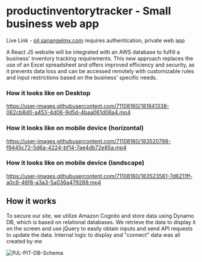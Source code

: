 # productinventorytracker - Small business web app 
Live Link - [pjl.sanangelmx.com](pjl.sanangelmx.com) requires authentication, private web app

A React JS website will be integrated with an AWS database to fulfill a business' inventory tracking requirements. This new approach replaces the use of an Excel spreadsheet and offers improved efficiency and security, as it prevents data loss and can be accessed remotely with customizable rules and input restrictions based on the business' specific needs.



### How it looks like on Desktop
https://user-images.githubusercontent.com/71108160/181841338-062cb8d0-a453-4d06-9d5d-4baa061d06a4.mp4


### How it looks like on mobile device (horizontal)
https://user-images.githubusercontent.com/71108160/183520798-f9445c72-5d6a-4224-bf14-7ae4db72e85a.mp4



### How it looks like on mobile device (landscape)
https://user-images.githubusercontent.com/71108160/183523561-7d6211ff-a0c6-46f8-a3a3-5a036a479289.mp4

## How it works
To secure our site, we utilize Amazon Cognito and store data using Dynamo DB, which is based on relational databases. We retrieve the data to display it on the screen and use jQuery to easily obtain inputs and send API requests to update the data.
Internal logic to display and "connect" data was all created by me

![PJL-PIT-DB-Schema](https://user-images.githubusercontent.com/71108160/229425202-33a20984-24bc-4181-a43c-b5dcaf9bd935.png)
